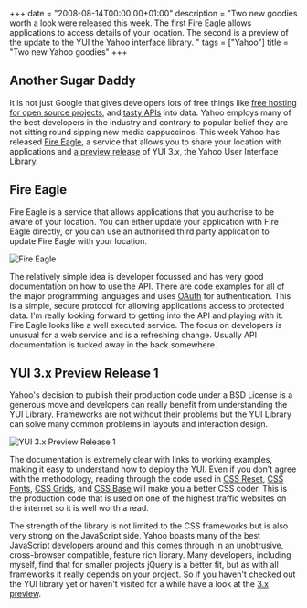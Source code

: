 +++
date = "2008-08-14T00:00:00+01:00"
description = "Two new goodies worth a look were released this week. The first Fire Eagle allows applications to access details of your location. The second is a preview of the update to the YUI the Yahoo interface library. "
tags = ["Yahoo"]
title = "Two new Yahoo goodies"
+++

## Another Sugar Daddy

It is not just Google that gives developers lots of free things like [free
hosting for open source projects][1], and [tasty APIs][2] into data. Yahoo
employs many of the best developers in the industry and contrary to popular
belief they are not sitting round sipping new media cappuccinos. This week Yahoo
has released [Fire Eagle][3], a service that allows you to share your location
with applications and [a preview release][4] of YUI 3.x, the Yahoo User
Interface Library.

## Fire Eagle

Fire Eagle is a service that allows applications that you authorise to be aware
of your location. You can either update your application with Fire Eagle
directly, or you can use an authorised third party application to update Fire
Eagle with your location.

![Fire Eagle][5]

The relatively simple idea is developer focussed and has very good documentation
on how to use the API. There are code examples for all of the major programming
languages and uses [OAuth][6] for authentication. This is a simple, secure
protocol for allowing applications access to protected data. I'm really looking
forward to getting into the API and playing with it. Fire Eagle looks like a
well executed service. The focus on developers is unusual for a web service and
is a refreshing change. Usually API documentation is tucked away in the back
somewhere.

## YUI 3.x Preview Release 1

Yahoo's decision to publish their production code under a BSD License is a
generous move and developers can really benefit from understanding the YUI
Library. Frameworks are not without their problems but the YUI Library can solve
many common problems in layouts and interaction design.

![YUI 3.x Preview Release 1][7]

The documentation is extremely clear with links to working examples, making it
easy to understand how to deploy the YUI. Even if you don't agree with the
methodology, reading through the code used in [CSS Reset][8], [CSS Fonts][9],
[CSS Grids][10], and [CSS Base][11] will make you a better CSS coder. This is
the production code that is used on one of the highest traffic websites on the
internet so it is well worth a read.

The strength of the library is not limited to the CSS frameworks but is also
very strong on the JavaScript side. Yahoo boasts many of the best JavaScript
developers around and this comes through in an unobtrusive, cross-browser
compatible, feature rich library. Many developers, including myself, find that
for smaller projects jQuery is a better fit, but as with all frameworks it
really depends on your project. So if you haven't checked out the YUI library
yet or haven't visited for a while have a look at the [3.x preview][4].

[1]: http://code.google.com/hosting/
[2]: http://code.google.com/
[3]: https://en.wikipedia.org/wiki/Fire_Eagle
[4]: https://en.wikipedia.org/wiki/YUI_Library
[5]: /images/articles/fireeagle.png
[6]: http://oauth.net/
[7]: /images/articles/yui.png
[8]: https://en.wikipedia.org/wiki/YUI_Library
[9]: https://en.wikipedia.org/wiki/YUI_Library
[10]: https://en.wikipedia.org/wiki/YUI_Library
[11]: https://en.wikipedia.org/wiki/YUI_Library
